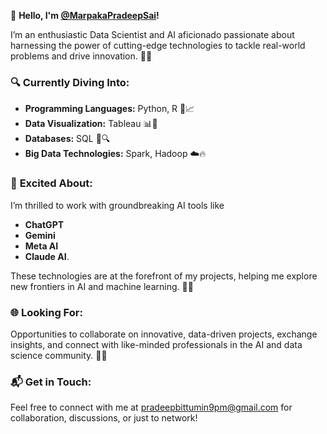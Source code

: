 👋 **Hello, I'm [@MarpakaPradeepSai](https://github.com/MarpakaPradeepSai)!**

I’m an enthusiastic Data Scientist and AI aficionado passionate about harnessing the power of cutting-edge technologies to tackle real-world problems and drive innovation. 🚀✨

### 🔍 **Currently Diving Into:**

- **Programming Languages:** Python, R 🐍📈
- **Data Visualization:** Tableau 📊🎨
- **Databases:** SQL 💾🔍
- **Big Data Technologies:** Spark, Hadoop ☁️🔥

### 🤖 **Excited About:**

I’m thrilled to work with groundbreaking AI tools like 
- **ChatGPT**
- **Gemini**
- **Meta AI**
- **Claude AI**.

These technologies are at the forefront of my projects, helping me explore new frontiers in AI and machine learning. 🌟🔬

### 🌐 **Looking For:**

Opportunities to collaborate on innovative, data-driven projects, exchange insights, and connect with like-minded professionals in the AI and data science community. 🤝🚀

### 📬 **Get in Touch:**

Feel free to connect with me at pradeepbittumin9pm@gmail.com for collaboration, discussions, or just to network!
